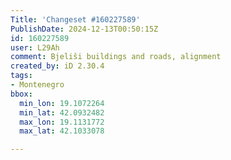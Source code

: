 ```yaml
---
Title: 'Changeset #160227589'
PublishDate: 2024-12-13T00:50:15Z
id: 160227589
user: L29Ah
comment: Bjeliši buildings and roads, alignment
created_by: iD 2.30.4
tags:
- Montenegro
bbox:
  min_lon: 19.1072264
  min_lat: 42.0932482
  max_lon: 19.1131772
  max_lat: 42.1033078

---
```

